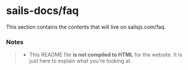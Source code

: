 # sails-docs/faq

This section contains the contents that will live on sailsjs.com/faq.


### Notes
> - This README file **is not compiled to HTML** for the website.  It is just here to explain what you're looking at.
